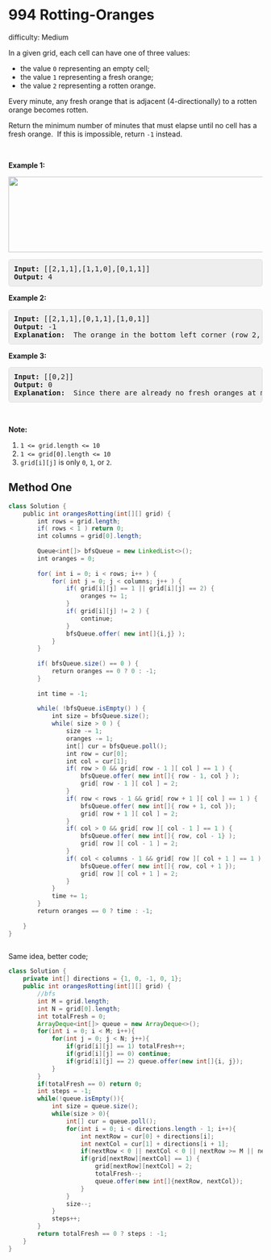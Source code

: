 # 994 Rotting-Oranges 
 
difficulty: Medium 
 
<style>
        section pre{
          background-color: #eee;
          border: 1px solid #ddd;
          padding:10px;
          border-radius: 5px;
        }
      </style>
<section>
<div><p>In a given grid, each cell can have one of three&nbsp;values:</p>
<ul>
	<li>the value <code>0</code> representing an empty cell;</li>
	<li>the value <code>1</code> representing a fresh orange;</li>
	<li>the value <code>2</code> representing a rotten orange.</li>
</ul>
<p>Every minute, any fresh orange that is adjacent (4-directionally) to a rotten orange becomes rotten.</p>
<p>Return the minimum number of minutes that must elapse until no cell has a fresh orange.&nbsp; If this is impossible, return <code>-1</code> instead.</p>
<p>&nbsp;</p>
<div>
<p><strong>Example 1:</strong></p>
<p><strong><img alt="" src="https://assets.leetcode.com/uploads/2019/02/16/oranges.png" style="width: 712px; height: 150px;"></strong></p>
<pre><strong>Input: </strong><span id="example-input-1-1">[[2,1,1],[1,1,0],[0,1,1]]</span>
<strong>Output: </strong><span id="example-output-1">4</span>
</pre>
<div>
<p><strong>Example 2:</strong></p>
<pre><strong>Input: </strong><span id="example-input-2-1">[[2,1,1],[0,1,1],[1,0,1]]</span>
<strong>Output: </strong><span id="example-output-2">-1</span>
<strong>Explanation: </strong> The orange in the bottom left corner (row 2, column 0) is never rotten, because rotting only happens 4-directionally.
</pre>
<div>
<p><strong>Example 3:</strong></p>
<pre><strong>Input: </strong><span id="example-input-3-1">[[0,2]]</span>
<strong>Output: </strong><span id="example-output-3">0</span>
<strong>Explanation: </strong> Since there are already no fresh oranges at minute 0, the answer is just 0.
</pre>
<p>&nbsp;</p>
<p><strong>Note:</strong></p>
<ol>
	<li><code>1 &lt;= grid.length &lt;= 10</code></li>
	<li><code>1 &lt;= grid[0].length &lt;= 10</code></li>
	<li><code>grid[i][j]</code> is only <code>0</code>, <code>1</code>, or <code>2</code>.</li>
</ol>
</div>
</div>
</div>
</div></section>
 
 ## Method One 
 
``` Java
class Solution {
    public int orangesRotting(int[][] grid) {
        int rows = grid.length;
        if( rows < 1 ) return 0;
        int columns = grid[0].length;
        
        Queue<int[]> bfsQueue = new LinkedList<>();
        int oranges = 0;
        
        for( int i = 0; i < rows; i++ ) {
            for( int j = 0; j < columns; j++ ) {
                if( grid[i][j] == 1 || grid[i][j] == 2) {
                    oranges += 1;
                }
                if( grid[i][j] != 2 ) {
                    continue;
                }
                bfsQueue.offer( new int[]{i,j} );
            }
        }
        
        if( bfsQueue.size() == 0 ) {
            return oranges == 0 ? 0 : -1;
        } 
        
        int time = -1;
        
        while( !bfsQueue.isEmpty() ) {
            int size = bfsQueue.size();
            while( size > 0 ) {
                size -= 1;
                oranges -= 1;
                int[] cur = bfsQueue.poll();
                int row = cur[0];
                int col = cur[1];
                if( row > 0 && grid[ row - 1 ][ col ] == 1 ) {
                    bfsQueue.offer( new int[]{ row - 1, col } );
                    grid[ row - 1 ][ col ] = 2;
                }
                if( row < rows - 1 && grid[ row + 1 ][ col ] == 1 ) {
                    bfsQueue.offer( new int[]{ row + 1, col });
                    grid[ row + 1 ][ col ] = 2;
                }
                if( col > 0 && grid[ row ][ col - 1 ] == 1 ) {
                    bfsQueue.offer( new int[]{ row, col - 1} );
                    grid[ row ][ col - 1 ] = 2;
                }
                if( col < columns - 1 && grid[ row ][ col + 1 ] == 1 ) {
                    bfsQueue.offer( new int[]{ row, col + 1 });
                    grid[ row ][ col + 1 ] = 2;
                }               
            }
            time += 1;
        }
        return oranges == 0 ? time : -1;
        
    }
}
​
```

Same idea, better code; 

```java
class Solution {
    private int[] directions = {1, 0, -1, 0, 1};
    public int orangesRotting(int[][] grid) {
        //bfs
        int M = grid.length;
        int N = grid[0].length;
        int totalFresh = 0;
        ArrayDeque<int[]> queue = new ArrayDeque<>();
        for(int i = 0; i < M; i++){
            for(int j = 0; j < N; j++){
                if(grid[i][j] == 1) totalFresh++;
                if(grid[i][j] == 0) continue;
                if(grid[i][j] == 2) queue.offer(new int[]{i, j});
            }
        }
        if(totalFresh == 0) return 0;
        int steps = -1;
        while(!queue.isEmpty()){
            int size = queue.size();
            while(size > 0){
                int[] cur = queue.poll();
                for(int i = 0; i < directions.length - 1; i++){
                    int nextRow = cur[0] + directions[i];
                    int nextCol = cur[1] + directions[i + 1];
                    if(nextRow < 0 || nextCol < 0 || nextRow >= M || nextCol >= N) continue;
                    if(grid[nextRow][nextCol] == 1) {
                        grid[nextRow][nextCol] = 2;
                        totalFresh--;
                        queue.offer(new int[]{nextRow, nextCol});
                    }
                }
                size--;
            }
            steps++;
        }
        return totalFresh == 0 ? steps : -1;
    }
}
```